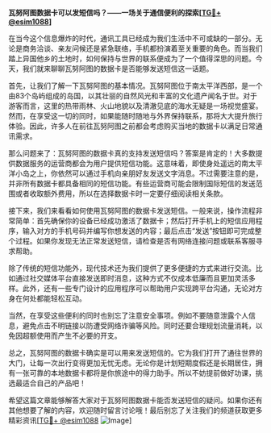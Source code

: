 **瓦努阿图数据卡可以发短信吗？——一场关于通信便利的探索[[TG💪+ @esim1088](https://t.me/s/esim1088)]**

在当今这个信息爆炸的时代，通讯工具已经成为我们生活中不可或缺的一部分。无论是商务洽谈、亲友问候还是紧急联络，手机都扮演着至关重要的角色。而当我们踏上异国他乡的土地时，如何保持与世界的联系便成为了一个值得深思的问题。今天，我们就来聊聊瓦努阿图的数据卡是否能够发送短信这一话题。

首先，让我们了解一下瓦努阿图的基本情况。瓦努阿图位于南太平洋西部，是一个由83个岛屿组成的岛国，以其壮丽的自然风光和丰富的文化遗产闻名于世。对于游客而言，这里的热带雨林、火山地貌以及清澈见底的海水无疑是一场视觉盛宴。然而，在享受这一切的同时，如果能随时随地与外界保持联系，那将大大提升旅行体验。因此，许多人在前往瓦努阿图之前都会考虑购买当地的数据卡以满足日常通讯需求。

那么问题来了：瓦努阿图的数据卡真的支持发送短信吗？答案是肯定的！大多数提供数据服务的运营商都会为用户提供短信功能。这意味着，即使身处遥远的南太平洋小岛之上，你依然可以通过手机向亲朋好友发送文字消息。不过需要注意的是，并非所有数据卡都具备相同的短信功能。有些运营商可能会限制国际短信的发送范围或者收取额外费用，所以在选择数据卡时一定要仔细阅读相关条款。

接下来，我们来看看如何使用瓦努阿图的数据卡发送短信。一般来说，操作流程非常简单：首先确保你的设备已经成功激活了数据卡；然后打开手机上的短信应用程序，输入对方的手机号码并编写你想发送的内容；最后点击“发送”按钮即可完成整个过程。如果你发现无法正常发送短信，请检查是否有网络连接问题或联系客服寻求帮助。

除了传统的短信功能外，现代技术还为我们提供了更多便捷的方式来进行交流。比如通过社交媒体平台直接发送即时消息，这种方式不仅成本低廉而且更加灵活多样。此外，还有一些专门设计的应用程序可以帮助用户实现跨平台沟通，无论对方身在何处都能轻松互动。

当然，在享受这些便利的同时也别忘了注意安全事项。例如不要随意泄露个人信息，避免点击不明链接以防遭受网络诈骗等风险。同时还要合理规划流量消耗，以免因超额使用而产生不必要的开支。

总之，瓦努阿图的数据卡确实是可以用来发送短信的。它为我们打开了通往世界的大门，让每一次出行变得更加无忧无虑。无论你是计划短期度假还是长期居住，拥有一张可靠的本地数据卡都将是你旅途中的得力助手。所以不妨提前做好功课，挑选最适合自己的产品吧！

希望这篇文章能够解答大家对于瓦努阿图数据卡能否发送短信的疑问。如果你还有其他想要了解的内容，欢迎随时留言讨论哦！最后别忘了关注我们的频道获取更多精彩资讯[[TG💪+ @esim1088](https://t.me/s/esim1088) ![Image](https://i.postimg.cc/4NQfJmqS/Snipaste-2025-05-13-00-14-12.png)]
